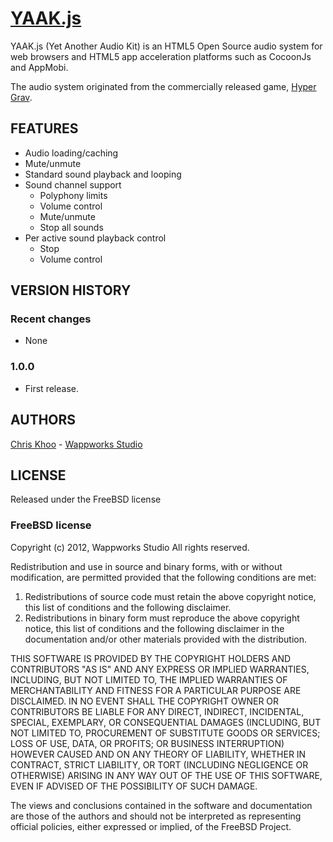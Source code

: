 [YAAK.js](http://wappworks.github.com/yaak.js/logos/yaak.png)
==================
YAAK.js (Yet Another Audio Kit) is an HTML5 Open Source audio system for web browsers and HTML5
app acceleration platforms such as CocoonJs and AppMobi. 

The audio system originated from the commercially released game, [Hyper Grav](http://www.wappworks.com/portfolio/hyper-grav/).


FEATURES
------------------
- Audio loading/caching
- Mute/unmute
- Standard sound playback and looping
- Sound channel support
  - Polyphony limits
  - Volume control
  - Mute/unmute
  - Stop all sounds  
- Per active sound playback control
  - Stop
  - Volume control 

VERSION HISTORY
------------------
### Recent changes
- None
 
### 1.0.0
- First release.

AUTHORS
------------------
[Chris Khoo](mailto:chris.khoo@wappworks.com) - [Wappworks Studio](http://www.wappworks.com)


LICENSE
------------------
Released under the FreeBSD license

### FreeBSD license

Copyright (c) 2012, Wappworks Studio
All rights reserved.

Redistribution and use in source and binary forms, with or without
modification, are permitted provided that the following conditions are met:

1. Redistributions of source code must retain the above copyright notice, this
list of conditions and the following disclaimer.
2. Redistributions in binary form must reproduce the above copyright notice,
this list of conditions and the following disclaimer in the documentation
and/or other materials provided with the distribution.

THIS SOFTWARE IS PROVIDED BY THE COPYRIGHT HOLDERS AND CONTRIBUTORS "AS IS" AND
ANY EXPRESS OR IMPLIED WARRANTIES, INCLUDING, BUT NOT LIMITED TO, THE IMPLIED
WARRANTIES OF MERCHANTABILITY AND FITNESS FOR A PARTICULAR PURPOSE ARE
DISCLAIMED. IN NO EVENT SHALL THE COPYRIGHT OWNER OR CONTRIBUTORS BE LIABLE FOR
ANY DIRECT, INDIRECT, INCIDENTAL, SPECIAL, EXEMPLARY, OR CONSEQUENTIAL DAMAGES
(INCLUDING, BUT NOT LIMITED TO, PROCUREMENT OF SUBSTITUTE GOODS OR SERVICES;
LOSS OF USE, DATA, OR PROFITS; OR BUSINESS INTERRUPTION) HOWEVER CAUSED AND
ON ANY THEORY OF LIABILITY, WHETHER IN CONTRACT, STRICT LIABILITY, OR TORT
(INCLUDING NEGLIGENCE OR OTHERWISE) ARISING IN ANY WAY OUT OF THE USE OF THIS
SOFTWARE, EVEN IF ADVISED OF THE POSSIBILITY OF SUCH DAMAGE.

The views and conclusions contained in the software and documentation are those
of the authors and should not be interpreted as representing official policies,
either expressed or implied, of the FreeBSD Project.

